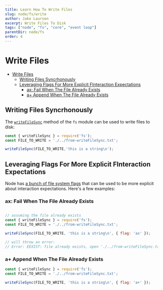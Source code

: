 ```yaml
---
title: Learn How To Write Files
slug: node/fs/write
author: Jake Laursen
excerpt: Write Files To Disk
tags: ["node", "fs", "core", "event loop"]
parentDir: node/fs
order: 4
---
```


# Write Files
- [Write Files](#write-files)
  - [Writing Files Syncrhonously](#writing-files-syncrhonously)
  - [Leveraging Flags For More Explicit FInteraction Expectations](#leveraging-flags-for-more-explicit-finteraction-expectations)
    - [ax: Fail When The File Already Exists](#ax-fail-when-the-file-already-exists)
    - [a+ Append When The File Already Exists](#a-append-when-the-file-already-exists)

## Writing Files Syncrhonously
The [`writeFileSync`](https://nodejs.org/dist/latest-v18.x/docs/api/fs.html#fswritefilesyncfile-data-options) method of the `fs` module can be used to write files to disk:
```js
const { writeFileSync } = require('fs');
const FILE_TO_WRITE = './../from-writeFileSync.txt';

writeFileSync(FILE_TO_WRITE,'this is a string\n');
```

## Leveraging Flags For More Explicit FInteraction Expectations
Node has [a bunch of file system flags](https://nodejs.org/dist/latest-v18.x/docs/api/fs.html#file-system-flags) that can be used to be more explicit about interaction expectations. Here's a few examples:

### ax: Fail When The File Already Exists
```js

// assuming the file already exists
const { writeFileSync } = require('fs');
const FILE_TO_WRITE = './../from-writeFileSync.txt';

writeFileSync(FILE_TO_WRITE, 'this is a string\n', { flag: 'ax' });

// will throw an error:
// Error: EEXIST: file already exists, open './../from-writeFileSync.txt'
```

### a+ Append When The File Already Exists
```js
const { writeFileSync } = require('fs');
const FILE_TO_WRITE = './../from-writeFileSync.txt';

writeFileSync(FILE_TO_WRITE, 'this is a string\n', { flag: 'a+' });
```